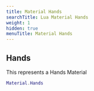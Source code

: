 ```yaml
---
title: Material Hands
searchTitle: Lua Material Hands
weight: 1
hidden: true
menuTitle: Material Hands
---
```

## Hands

This represents a Hands Material
```lua
Material.Hands
```